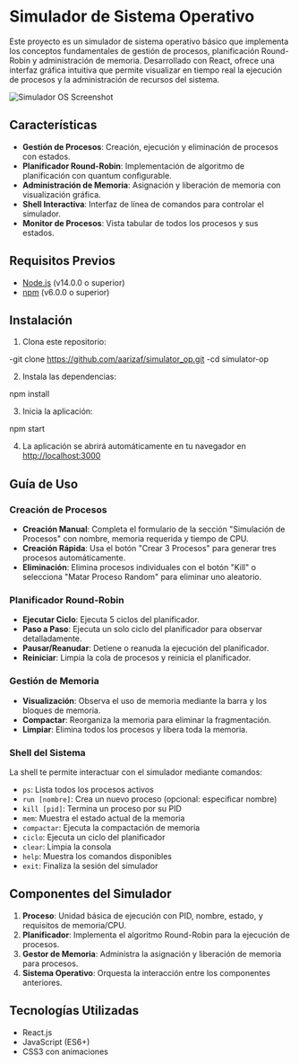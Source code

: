 # Simulador de Sistema Operativo

Este proyecto es un simulador de sistema operativo básico que implementa los conceptos fundamentales de gestión de procesos, planificación Round-Robin y administración de memoria. Desarrollado con React, ofrece una interfaz gráfica intuitiva que permite visualizar en tiempo real la ejecución de procesos y la administración de recursos del sistema.

![Simulador OS Screenshot](https://via.placeholder.com/800x400?text=Simulador+OS+Screenshot)

## Características

- **Gestión de Procesos**: Creación, ejecución y eliminación de procesos con estados.
- **Planificador Round-Robin**: Implementación de algoritmo de planificación con quantum configurable.
- **Administración de Memoria**: Asignación y liberación de memoria con visualización gráfica.
- **Shell Interactiva**: Interfaz de línea de comandos para controlar el simulador.
- **Monitor de Procesos**: Vista tabular de todos los procesos y sus estados.

## Requisitos Previos

- [Node.js](https://nodejs.org/) (v14.0.0 o superior)
- [npm](https://www.npmjs.com/) (v6.0.0 o superior)

## Instalación

1. Clona este repositorio:

-git clone https://github.com/aarizaf/simulator_op.git
-cd simulator-op


2. Instala las dependencias:

npm install



3. Inicia la aplicación:

npm start



4. La aplicación se abrirá automáticamente en tu navegador en [http://localhost:3000](http://localhost:3000)

## Guía de Uso

### Creación de Procesos

- **Creación Manual**: Completa el formulario de la sección "Simulación de Procesos" con nombre, memoria requerida y tiempo de CPU.
- **Creación Rápida**: Usa el botón "Crear 3 Procesos" para generar tres procesos automáticamente.
- **Eliminación**: Elimina procesos individuales con el botón "Kill" o selecciona "Matar Proceso Random" para eliminar uno aleatorio.

### Planificador Round-Robin

- **Ejecutar Ciclo**: Ejecuta 5 ciclos del planificador.
- **Paso a Paso**: Ejecuta un solo ciclo del planificador para observar detalladamente.
- **Pausar/Reanudar**: Detiene o reanuda la ejecución del planificador.
- **Reiniciar**: Limpia la cola de procesos y reinicia el planificador.

### Gestión de Memoria

- **Visualización**: Observa el uso de memoria mediante la barra y los bloques de memoria.
- **Compactar**: Reorganiza la memoria para eliminar la fragmentación.
- **Limpiar**: Elimina todos los procesos y libera toda la memoria.

### Shell del Sistema

La shell te permite interactuar con el simulador mediante comandos:

- `ps`: Lista todos los procesos activos
- `run [nombre]`: Crea un nuevo proceso (opcional: especificar nombre)
- `kill [pid]`: Termina un proceso por su PID
- `mem`: Muestra el estado actual de la memoria
- `compactar`: Ejecuta la compactación de memoria
- `ciclo`: Ejecuta un ciclo del planificador
- `clear`: Limpia la consola
- `help`: Muestra los comandos disponibles
- `exit`: Finaliza la sesión del simulador

## Componentes del Simulador

1. **Proceso**: Unidad básica de ejecución con PID, nombre, estado, y requisitos de memoria/CPU.
2. **Planificador**: Implementa el algoritmo Round-Robin para la ejecución de procesos.
3. **Gestor de Memoria**: Administra la asignación y liberación de memoria para procesos.
4. **Sistema Operativo**: Orquesta la interacción entre los componentes anteriores.

## Tecnologías Utilizadas

- React.js
- JavaScript (ES6+)
- CSS3 con animaciones


